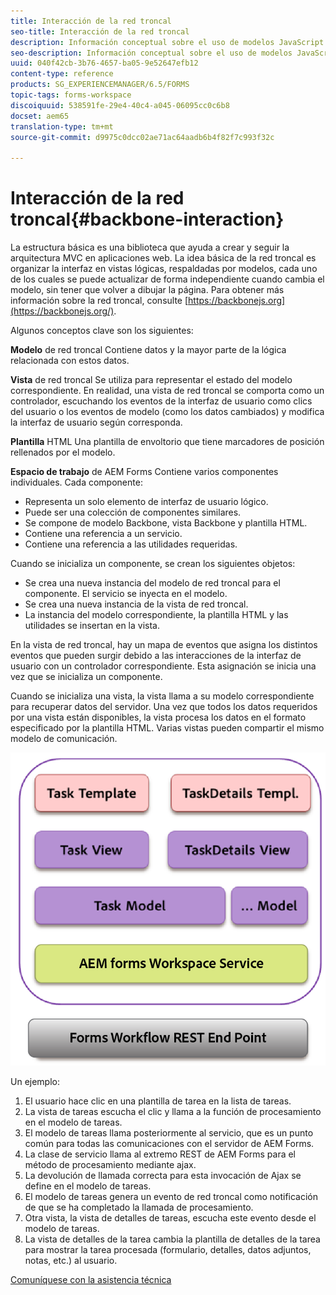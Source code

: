 ```yaml
---
title: Interacción de la red troncal
seo-title: Interacción de la red troncal
description: Información conceptual sobre el uso de modelos JavaScript de red troncal en el espacio de trabajo de AEM Forms.
seo-description: Información conceptual sobre el uso de modelos JavaScript de red troncal en el espacio de trabajo de AEM Forms.
uuid: 040f42cb-3b76-4657-ba05-9e52647efb12
content-type: reference
products: SG_EXPERIENCEMANAGER/6.5/FORMS
topic-tags: forms-workspace
discoiquuid: 538591fe-29e4-40c4-a045-06095cc0c6b8
docset: aem65
translation-type: tm+mt
source-git-commit: d9975c0dcc02ae71ac64aadb6b4f82f7c993f32c

---
```



# Interacción de la red troncal{#backbone-interaction}

La estructura básica es una biblioteca que ayuda a crear y seguir la arquitectura MVC en aplicaciones web. La idea básica de la red troncal es organizar la interfaz en vistas lógicas, respaldadas por modelos, cada uno de los cuales se puede actualizar de forma independiente cuando cambia el modelo, sin tener que volver a dibujar la página. Para obtener más información sobre la red troncal, consulte [https://backbonejs.org](https://backbonejs.org/).

Algunos conceptos clave son los siguientes:

**Modelo** de red troncal Contiene datos y la mayor parte de la lógica relacionada con estos datos.

**Vista** de red troncal Se utiliza para representar el estado del modelo correspondiente. En realidad, una vista de red troncal se comporta como un controlador, escuchando los eventos de la interfaz de usuario como clics del usuario o los eventos de modelo (como los datos cambiados) y modifica la interfaz de usuario según corresponda.

**Plantilla** HTML Una plantilla de envoltorio que tiene marcadores de posición rellenados por el modelo.

**Espacio de trabajo** de AEM Forms Contiene varios componentes individuales. Cada componente:

* Representa un solo elemento de interfaz de usuario lógico.
* Puede ser una colección de componentes similares.
* Se compone de modelo Backbone, vista Backbone y plantilla HTML.
* Contiene una referencia a un servicio.
* Contiene una referencia a las utilidades requeridas.

Cuando se inicializa un componente, se crean los siguientes objetos:

* Se crea una nueva instancia del modelo de red troncal para el componente. El servicio se inyecta en el modelo.
* Se crea una nueva instancia de la vista de red troncal.
* La instancia del modelo correspondiente, la plantilla HTML y las utilidades se insertan en la vista.

En la vista de red troncal, hay un mapa de eventos que asigna los distintos eventos que pueden surgir debido a las interacciones de la interfaz de usuario con un controlador correspondiente. Esta asignación se inicia una vez que se inicializa un componente.

Cuando se inicializa una vista, la vista llama a su modelo correspondiente para recuperar datos del servidor. Una vez que todos los datos requeridos por una vista están disponibles, la vista procesa los datos en el formato especificado por la plantilla HTML. Varias vistas pueden compartir el mismo modelo de comunicación.

![](do-not-localize/aem_forms_workflow.png)

Un ejemplo:

1. El usuario hace clic en una plantilla de tarea en la lista de tareas.
1. La vista de tareas escucha el clic y llama a la función de procesamiento en el modelo de tareas.
1. El modelo de tareas llama posteriormente al servicio, que es un punto común para todas las comunicaciones con el servidor de AEM Forms.
1. La clase de servicio llama al extremo REST de AEM Forms para el método de procesamiento mediante ajax.
1. La devolución de llamada correcta para esta invocación de Ajax se define en el modelo de tareas.
1. El modelo de tareas genera un evento de red troncal como notificación de que se ha completado la llamada de procesamiento.
1. Otra vista, la vista de detalles de tareas, escucha este evento desde el modelo de tareas.
1. La vista de detalles de la tarea cambia la plantilla de detalles de la tarea para mostrar la tarea procesada (formulario, detalles, datos adjuntos, notas, etc.) al usuario.

[Comuníquese con la asistencia técnica](https://www.adobe.com/account/sign-in.supportportal.html)
